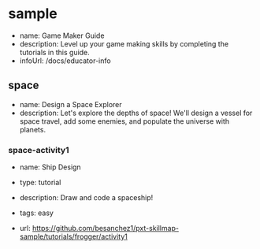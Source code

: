 # sample
* name: Game Maker Guide
* description: Level up your game making skills by completing the tutorials in this guide.
* infoUrl: /docs/educator-info


## space
* name: Design a Space Explorer
* description: Let's explore the depths of space! We'll design a vessel for space travel, add some enemies, and populate the universe with planets.

### space-activity1

* name: Ship Design
* type: tutorial
* description: Draw and code a spaceship!
* tags: easy

* url: https://github.com/besanchez1/pxt-skillmap-sample/tutorials/frogger/activity1
